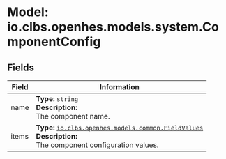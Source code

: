# Model: io.clbs.openhes.models.system.ComponentConfig

## Fields

| Field | Information |
| --- | --- |
| name | <b>Type:</b> `string`<br><b>Description:</b><br>The component name. |
| items | <b>Type:</b> [`io.clbs.openhes.models.common.FieldValues`](model-io-clbs-openhes-models-common-fieldvalues.md)<br><b>Description:</b><br>The component configuration values. |


